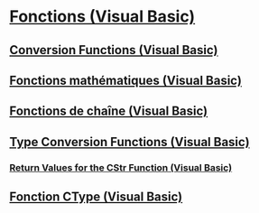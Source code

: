 # [Fonctions (Visual Basic)](index.md)
## [Conversion Functions (Visual Basic)](conversion-functions.md)
## [Fonctions mathématiques (Visual Basic)](math-functions.md)
## [Fonctions de chaîne (Visual Basic)](string-functions.md)
## [Type Conversion Functions (Visual Basic)](type-conversion-functions.md)
### [Return Values for the CStr Function (Visual Basic)](return-values-for-the-cstr-function.md)
## [Fonction CType (Visual Basic)](ctype-function.md)
